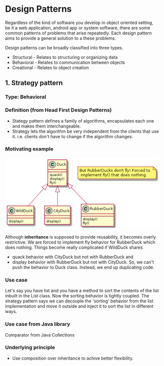 # Design Patterns

Regardless of the kind of software you develop in object oriented setting, be it a web application, android app or system software, there are some common patterns of problems that arise repeatedly. Each design pattern aims to provide a general solution to a these problems.

Design patterns can be broadly classified into three types.
  - Structural - Relates to structuring or organizing data
  - Behavioral - Relates to communication between objects 
  - Creational - Relates to object creation
  
## 1. Strategy pattern

### Type: Behavioral

### Definition (from Head First Design Patterns)
  - Stategy pattern defines a family of algorithms, encapsulates each one and makes them interchangeable.
  - Strategy lets the algorithm be very independent from the clients that use it. i.e. clients don't have to change if the algorithm changes.

### Motivating example
![The Duck Example](strategy.png)

Although **inheritance** is supposed to provide reusability, it becomes overly restrictive. We are forced to implement fly behavior for RubberDuck which does nothing.
Things become really complicated if WildDuck shares 
  - quack behavior with CityDuck but not with RubberDuck and 
  - display behavior with RubberDuck but not with CityDuck.
So, we can't push the behavior to Duck class. Instead, we end up duplicating code.
  
### Use case
Let's say you have list and you have a method to sort the contents of the list inbuilt in the List class. Now the sorting behavior is tightly coupled. The strategy pattern says we can decouple the 'sorting' behavior from the list implementation and move it outside and inject it to sort the list in different ways.

### Use case from Java library
Comparator from Java Collections

### Underlying principle
  - Use composition over inheritance to achive better flexibility.

###
